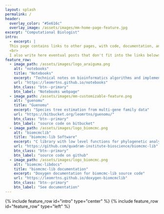 ```yaml
---
layout: splash
permalink: /
header:
  overlay_color: "#5e616c"
  overlay_image: /assets/images/mm-home-page-feature.jpg
excerpt: "Computational Biologist"
intro: 
  - excerpt: |
  This page contains links to other pages, with code, documentation, and technical notes for bioinformatics and computational evolutionary biology software. 
  <br> 
  I also write here eventual posts that don't fit into the links belows
feature_row:
  - image_path: /assets/images/logo_araiguma.png
    alt: "notebooks"
    title: "Notebooks"
    excerpt: "Technical notes on bioinformatics algorithms and implementations"
    url: "https://leomrtns.github.io/notebooks"
    btn_class: "btn--primary"
    btn_label: "Notebooks webpage"
  - image_path: /assets/images/mm-customizable-feature.png
    alt: "guenomu"
    title: "Guenomu"
    excerpt: "Species tree estimation from multi-gene family data"
    url: "https://bitbucket.org/leomrtns/guenomu/"
    btn_class: "btn--primary"
    btn_label: "source code on bitbucket"
  - image_path: /assets/images/logo_biomcmc.png
    alt: "biomcmclib"
    title: "biomcmc-lib Software"
    excerpt: "C library with low level functions for phylogenetic analyses"
    url: "https://github.com/quadram-institute-bioscience/biomcmc-lib"
    btn_class: "btn--primary"
    btn_label: "source code on github"
  - image_path: /assets/images/logo_biomcmc.png
    alt: "biomcmc-libdocs"
    title: "biomcmc-lib documentation"
    excerpt: "Doxygen documentation for biomcmc-lib source code"
    url: "https://leomrtns.github.io/doxygen-biomcmclib"
    btn_class: "btn--primary"
    btn_label: "See documentation"
---
```

{% include feature_row id="intro" type="center" %}
{% include feature_row id="feature_row" type="left" %}
